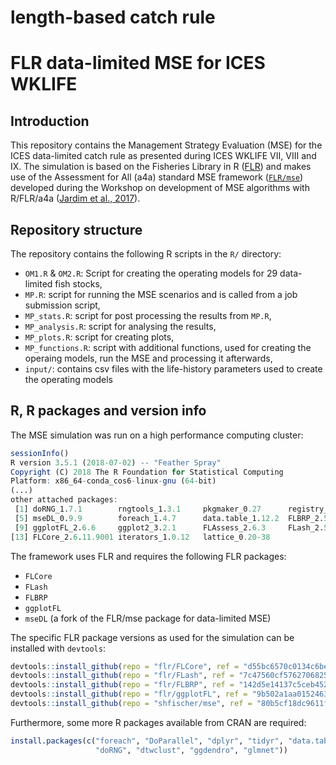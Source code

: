 length-based catch rule
================

# FLR data-limited MSE for ICES WKLIFE

## Introduction

This repository contains the Management Strategy Evaluation (MSE) for
the ICES data-limited catch rule as presented during ICES WKLIFE VII,
VIII and IX. The simulation is based on the Fisheries Library in R
([FLR](http://www.flr-project.org/)) and makes use of the Assessment for
All (a4a) standard MSE framework ([`FLR/mse`](github.com/FLR/mse))
developed during the Workshop on development of MSE algorithms with
R/FLR/a4a ([Jardim et
al., 2017](https://ec.europa.eu/jrc/en/publication/assessment-all-initiativea4a-workshop-development-mse-algorithms-rflra4a)).

## Repository structure

The repository contains the following R scripts in the `R/` directory:

  - `OM1.R` & `OM2.R`: Script for creating the operating models for 29
    data-limited fish stocks,
  - `MP.R`: script for running the MSE scenarios and is called from a
    job submission script,
  - `MP_stats.R`: script for post processing the results from `MP.R`,
  - `MP_analysis.R`: script for analysing the results,
  - `MP_plots.R`: script for creating plots,
  - `MP_functions.R`: script with additional functions, used for
    creating the operaing models, run the MSE and processing it
    afterwards,
  - `input/`: contains csv files with the life-history parameters used
    to create the operating models

## R, R packages and version info

The MSE simulation was run on a high performance computing cluster:

``` r
sessionInfo()
R version 3.5.1 (2018-07-02) -- "Feather Spray"
Copyright (C) 2018 The R Foundation for Statistical Computing
Platform: x86_64-conda_cos6-linux-gnu (64-bit)
(...)
other attached packages:
 [1] doRNG_1.7.1        rngtools_1.3.1     pkgmaker_0.27      registry_0.5
 [5] mseDL_0.9.9        foreach_1.4.7      data.table_1.12.2  FLBRP_2.5.3
 [9] ggplotFL_2.6.6     ggplot2_3.2.1      FLAssess_2.6.3     FLash_2.5.11
[13] FLCore_2.6.11.9001 iterators_1.0.12   lattice_0.20-38
```

The framework uses FLR and requires the following FLR packages:

  - `FLCore`
  - `FLash`
  - `FLBRP`
  - `ggplotFL`
  - `mseDL` (a fork of the FLR/mse package for data-limited MSE)

The specific FLR package versions as used for the simulation can be
installed with
`devtools`:

``` r
devtools::install_github(repo = "flr/FLCore", ref = "d55bc6570c0134c6bea6c3fc44be20378691e042")
devtools::install_github(repo = "flr/FLash", ref = "7c47560cf57627068259404bb553f2b644682726")
devtools::install_github(repo = "flr/FLBRP", ref = "142d5e14137c5ceb4526afd6718c26269ad81e7c")
devtools::install_github(repo = "flr/ggplotFL", ref = "9b502a1aa01524637f4f269a3353a92c7d452db0")
devtools::install_github(repo = "shfischer/mse", ref = "80b5cf18dc9611f7307f599564ccdfbad433948d")
```

Furthermore, some more R packages available from CRAN are
required:

``` r
install.packages(c("foreach", "DoParallel", "dplyr", "tidyr", "data.table",
                   "doRNG", "dtwclust", "ggdendro", "glmnet")) 
```
